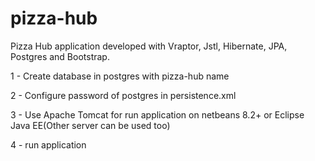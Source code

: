 # pizza-hub
Pizza Hub application developed with Vraptor, Jstl, Hibernate, JPA, Postgres and Bootstrap.

1 - Create database in postgres with pizza-hub name

2 - Configure password of postgres in persistence.xml

3 - Use Apache Tomcat for run application on netbeans 8.2+ or Eclipse Java EE(Other server can be used too)

4 - run application

